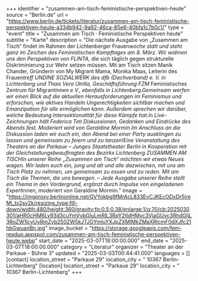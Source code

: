 +++
identifier = "zusammen-am-tisch-feministische-perspektiven-heute"
source = "Berlin.de"
url = "https://www.berlin.de/tickets/literatur/zusammen-am-tisch-feministische-perspektiven-heute-a334b942-9a92-46ca-85e6-40bfa1c7b0c1/"
type = "event"
title = "Zusammen am Tisch · Feministische Perspektiven heute"
subtitle = "Karte"
description = "Die nächste Ausgabe von „Zusammen am Tisch“ findet im Rahmen der Lichtenberger Frauen*woche statt und steht ganz im Zeichen des Feministischen Kampftages am 8. März. Wir widmen uns den Perspektiven von FLINTA*, die sich täglich gegen strukturelle Diskriminierung zur Wehr setzen müssen. Mit am Tisch sitzen Manik Chander, Gründerin von My Migrant Mama, Monika Maas, Leiterin des Frauen*treff UNDINE SOZIALWERK des dfb (Dachverband) e. V. in Lichtenberg und Thais Vera Utrilla, Geschäftsführung FZM* Feministisches Zentrum für Migrant*innen e.V., ebenfalls in Lichtenberg.Gemeinsam werfen wir einen Blick auf die aktuellen Herausforderungen im Feminismus und erforschen, wie aktives Handeln Ungerechtigkeiten sichtbar machen und Emanzipation für alle ermöglichen kann. Außerdem sprechen wir darüber, welche Bedeutung Intersektionalität für diese Kämpfe hat.In Live-Zeichnungen hält Federica Teti Diskussionen, Gedanken und Eindrücke des Abends fest. Moderiert wird von Geraldine Mormin.Im Anschluss an die Diskussion laden wir euch ein, den Abend bei einer Party ausklingen zu lassen und gemeinsam zu feiern und zu tanzen!Eine Veranstaltung des Theaters an der Parkaue – Junges Staatstheater Berlin in Kooperation mit der Gleichstellungsbeauftragten des Bezirks Lichtenberg ZUSAMMEN AM TISCHIn unserer Reihe „Zusammen am Tisch“ möchten wir etwas Neues wagen. Wir laden euch ein, jung und alt und alle dazwischen, mit uns am Tisch Platz zu nehmen, um gemeinsam zu essen und zu reden. Mit am Tisch die Themen, die uns bewegen. – Jede Ausgabe unserer Reihe stellt ein Thema in den Vordergrund, ergänzt durch Impulse von eingeladenen Expert*innen, moderiert von Geraldine Mormin."
image = "https://imgproxy.berlinonline.net/GVYokbg9fMrAcL833EvCJKEcODxDr5jreMj_tx2sv2k/resizing_type:fill-down/width:480/height:360/gravity:fp:0.5:0.38/enlarge:1/q:70/cb:2025030301/aHR0cHM6Ly93d3cuYmVybGluLmRlL3RpY2tldHMvc3VjaGUvc3RhdGljL3RoZW1lcyUyRmZyb250ZW5kJTJGYmluYXJpZXMlMkZMaXRlcmF0dXJfc21hbGwuanBn.jpg"
image_bucket = "https://storage.googleapis.com/fem-readup.appspot.com/zusammen-am-tisch-feministische-perspektiven-heute.webp"
start_date = "2025-03-07T18:00:00.000"
end_date = "2025-03-07T18:00:00.000"
category = "Literatur"
organizer = "Theater an der Parkaue - Bühne 3"
updated = "2025-03-03T00:44:41.000"
languages = []
[contact]
location_street = "Parkaue 29"
location_city = " 10367 Berlin-Lichtenberg"
[location]
location_street = "Parkaue 29"
location_city = " 10367 Berlin-Lichtenberg"
+++